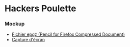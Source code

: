 # Hackers Poulette

### Mockup

- [Fichier epgz (Pencil for Firefox Compressed Document)](contact_form_mockup.epgz)
- [Capture d'écran](contact_form_mockup.png)
